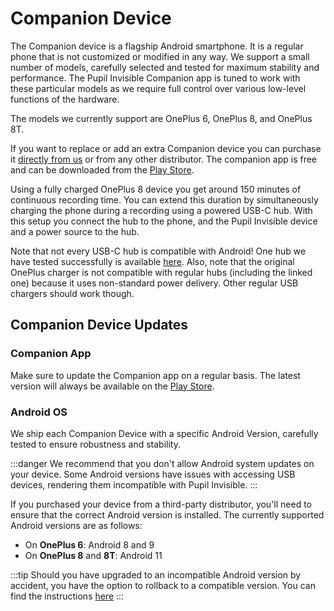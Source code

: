 # Companion Device
The Companion device is a flagship Android smartphone. It is a regular phone that is not customized or modified in any way. We support a small number of models, carefully selected and tested for maximum stability and performance. The Pupil Invisible Companion app is tuned to work with these particular models as we require full control over various low-level functions of the hardware. 

The models we currently support are OnePlus 6, OnePlus 8, and OnePlus 8T.

If you want to replace or add an extra Companion device you can purchase it [directly from us](https://pupil-labs.com/products/invisible/accessories/) or from any other distributor. The companion app is free and can be downloaded from the [Play Store](https://play.google.com/store/apps/details?id=com.pupillabs.invisiblecomp).

Using a fully charged OnePlus 8 device you get around 150 minutes of continuous recording time. You can extend this duration by simultaneously charging the phone during a recording using a powered USB-C hub. With this setup you connect the hub to the phone, and the Pupil Invisible device and a power source to the hub.

Note that not every USB-C hub is compatible with Android! One hub we have tested successfully is available [here](https://www.amazon.de/dp/B08CKXNJZS/). Also, note that the original OnePlus charger is not compatible with regular hubs (including the linked one) because it uses non-standard power delivery. Other regular USB chargers should work though.

## Companion Device Updates

### Companion App
Make sure to update the Companion app on a regular basis. The latest version will always be available on the 
[Play Store](https://play.google.com/store/apps/details?id=com.pupillabs.invisiblecomp).

### Android OS
We ship each Companion Device with a specific Android Version, carefully tested to ensure robustness and stability.

:::danger
We recommend that you don't allow Android system updates on your device. Some Android versions have issues with accessing 
USB devices, rendering them incompatible with Pupil Invisible.
:::

If you purchased your device from a third-party distributor, you'll need to ensure that the correct Android version is installed. The currently 
supported Android versions are as follows:
- On **OnePlus 6**: Android 8 and 9
- On **OnePlus 8** and **8T**: Android 11

:::tip
Should you have upgraded to an incompatible Android version by accident, you have the
option to rollback to a compatible version. You can find the instructions
[here](/invisible/troubleshooting/#i-accidentally-updated-my-companion-device-to-an-incompatible-android-version)
:::